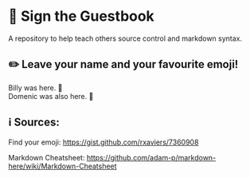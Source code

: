 # :speech_balloon: Sign the Guestbook
A repository to help teach others source control and markdown syntax.

## :pencil2: Leave your name and your favourite emoji!
Billy was here. :octopus:\
Domenic was also here. :wolf:


## :information_source: Sources:
Find your emoji: https://gist.github.com/rxaviers/7360908

Markdown Cheatsheet: https://github.com/adam-p/markdown-here/wiki/Markdown-Cheatsheet

